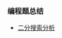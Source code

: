 ### 编程题总结

- [二分搜索分析](https://github.com/Simon717/MD-Notes/blob/master/src/%E4%BA%8C%E5%88%86%E6%90%9C%E7%B4%A2.md)

